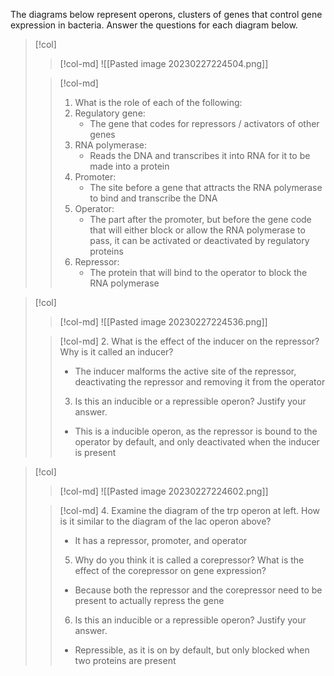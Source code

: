 The diagrams below represent operons, clusters of genes that control gene expression in bacteria. Answer the questions for each diagram below.

> [!col]
>> [!col-md]
>> ![[Pasted image 20230227224504.png]]
>
>> [!col-md]
>> 1. What is the role of each of the following:
>> 	1. Regulatory gene:
>> 		- The gene that codes for repressors / activators of other genes
>> 	2. RNA polymerase:
>> 		- Reads the DNA and transcribes it into RNA for it to be made into a protein
>> 	3. Promoter:
>> 		- The site before a gene that attracts the RNA polymerase to bind and transcribe the DNA
>> 	4. Operator:
>> 		- The part after the promoter, but before the gene code that will either block or allow the RNA polymerase to pass, it can be activated or deactivated by regulatory proteins
>> 	5. Repressor:
>> 		- The protein that will bind to the operator to block the RNA polymerase

> [!col]
>> [!col-md]
>> ![[Pasted image 20230227224536.png]]
>
>> [!col-md]
>> 2. What is the effect of the inducer on the repressor? Why is it called an inducer?
>>	- The inducer malforms the active site of the repressor, deactivating the repressor and removing it from the operator
>> 3. Is this an inducible or a repressible operon? Justify your answer.
>> 	- This is a inducible operon, as the repressor is bound to the operator by default, and only deactivated when the inducer is present

> [!col]
>> [!col-md]
>> ![[Pasted image 20230227224602.png]]
>
>> [!col-md]
>> 4. Examine the diagram of the trp operon at left. How is it similar to the diagram of the lac operon above?
>> 	- It has a repressor, promoter, and operator
>> 5. Why do you think it is called a corepressor? What is the effect of the corepressor on gene expression?
>> 	- Because both the repressor and the corepressor need to be present to actually repress the gene
>> 6. Is this an inducible or a repressible operon? Justify your answer.
>> 	- Repressible, as it is on by default, but only blocked when two proteins are present
